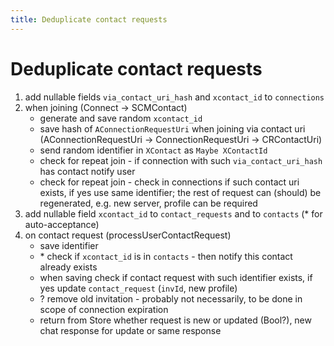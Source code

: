 ```yaml
---
title: Deduplicate contact requests
---
```

# Deduplicate contact requests

1. add nullable fields `via_contact_uri_hash` and `xcontact_id` to `connections`
2. when joining (Connect -> SCMContact)
    - generate and save random `xcontact_id`
    - save hash of `AConnectionRequestUri` when joining via contact uri
      (AConnectionRequestUri -> ConnectionRequestUri -> CRContactUri)
    - send random identifier in `XContact` as `Maybe XContactId`
    - check for repeat join - if connection with such `via_contact_uri_hash` has contact notify user
    - check for repeat join - check in connections if such contact uri exists, if yes use same identifier; the rest of request can (should) be regenerated, e.g. new server, profile
      can be required
3. add nullable field `xcontact_id` to `contact_requests` and to `contacts` (* for auto-acceptance)
4. on contact request (processUserContactRequest)
    - save identifier
    - \* check if `xcontact_id` is in `contacts` - then notify this contact already exists
    - when saving check if contact request with such identifier exists, if yes update `contact_request`
      (`invId`, new profile)
    - ? remove old invitation - probably not necessarily, to be done in scope of connection expiration
    - return from Store whether request is new or updated (Bool?), new chat response for update or same response
